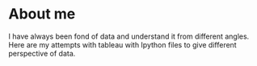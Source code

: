 # About me

I have always been fond of data and understand it from different angles. Here are my attempts with tableau with Ipython files to give different perspective of data.

